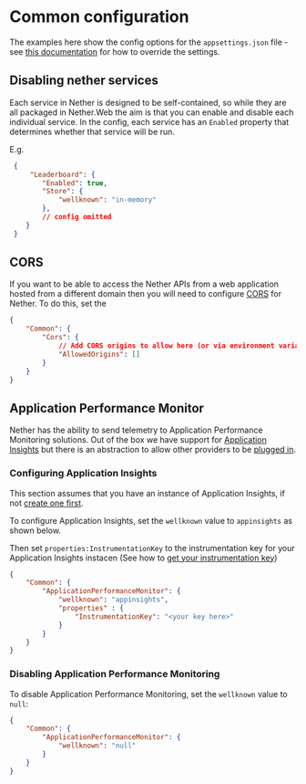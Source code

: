 # Common configuration

The examples here show the config options for the `appsettings.json` file - see [this documentation](overriding-settings.md) for how to override the settings.

## Disabling nether services

Each service in Nether is designed to be self-contained, so while they are all packaged in Nether.Web the aim is that you can enable and disable each individual service. In the config, each service has an `Enabled` property that determines whether that service will be run.

E.g.

```json
 {
     "Leaderboard": {
        "Enabled": true,
        "Store": {
            "wellknown": "in-memory"
        },
        // config omitted
    }
 }
```



## CORS

If you want to be able to access the Nether APIs from a web application hosted from a different domain then you will need to configure [CORS](https://www.w3.org/TR/cors/) for Nether. To do this, set the 

```json
{
    "Common": {
        "Cors": {
            // Add CORS origins to allow here (or via environment variables)
            "AllowedOrigins": []
        }
    }
}
```

## Application Performance Monitor

Nether has the ability to send telemetry to Application Performance Monitoring solutions. Out of the box we have support for [Application Insights](https://docs.microsoft.com/azure/application-insights/) but there is an abstraction to allow other providers to be [plugged in](dependency-injection.md).

### Configuring Application Insights

This section assumes that you have an instance of Application Insights, if not [create one first](https://docs.microsoft.com/en-us/azure/application-insights/app-insights-create-new-resource).


To configure Application Insights, set the `wellknown` value to `appinsights` as shown below.

Then set `properties:InstrumentationKey` to the instrumentation key for your Application Insights instacen (See how to [get your instrumentation key](https://docs.microsoft.com/en-us/azure/application-insights/app-insights-create-new-resource#copy-the-instrumentation-key))

```json
{
    "Common": {
        "ApplicationPerformanceMonitor": {
            "wellknown": "appinsights",
            "properties" : {
                "InstrumentationKey": "<your key here>"
            }
        }
    }
}
```


### Disabling Application Performance Monitoring

To disable Application Performance Monitoring, set the `wellknown` value to `null`:

```json
{
    "Common": {
        "ApplicationPerformanceMonitor": {
            "wellknown": "null"
        }
    }
}
```
